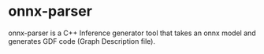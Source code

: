 # onnx-parser

onnx-parser is a C++ Inference generator tool that takes an onnx model and generates GDF code (Graph Description file).
